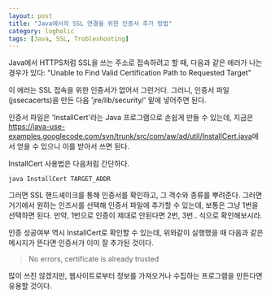 ```yaml
---
layout: post
title: "Java에서의 SSL 연결을 위한 인증서 추가 방법"
category: logholic
tags: [Java, SSL, Trobleshooting]
---
```


Java에서 HTTPS처럼 SSL을 쓰는 주소로 접속하려고 할 때, 다음과 같은 에러가 나는 경우가 있다: "Unable to Find Valid Certification Path to Requested Target"

이 에러는 SSL 접속을 위한 인증서가 없어서 그런거다.
그러니, 인증서 파일(jssecacerts)을 만든 다음 'jre/lib/security/' 밑에 넣어주면 된다.

인증서 파일은 'InstallCert'라는 Java 프로그램으로 손쉽게 만들 수 있는데,
지금은 <https://java-use-examples.googlecode.com/svn/trunk/src/com/aw/ad/util/InstallCert.java>에서 얻을 수 있으니 이를 받아서 쓰면 된다.

InstallCert 사용법은 다음처럼 간단하다.

~~~
java InstallCert TARGET_ADDR
~~~

그러면 SSL 핸드셰이크를 통해 인증서를 확인하고, 그 객수와 종류를 뿌려준다.
그러면 거기에서 원하는 인즈서를 선택해 인증서 파일에 추가할 수 있는데,
보통은 그냥 1번을 선택하면 된다.
만약, 1번으로 인증이 제대로 안된다면 2번, 3번.. 식으로 확인해보시라.

인증 성공여부 역시 InstallCert로 확인할 수 있는데,
위와같이 실행했을 때 다음과 같은 메시지가 뜬다면 인증서가 이미 잘 추가된 것이다.

> No errors, certificate is already trusted

많이 쓰진 않겠지만, 웹사이트로부터 정보를 가져오거나 수집하는 프로그램을 만든다면 유용할 것이다.
